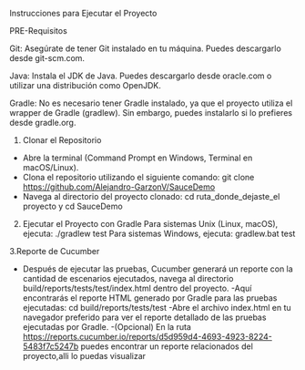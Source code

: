 Instrucciones para Ejecutar el Proyecto

PRE-Requisitos

Git: Asegúrate de tener Git instalado en tu máquina. Puedes descargarlo desde git-scm.com.

Java: Instala el JDK de Java. Puedes descargarlo desde oracle.com o utilizar una distribución como OpenJDK.

Gradle: No es necesario tener Gradle instalado, ya que el proyecto utiliza el wrapper de Gradle (gradlew). Sin embargo, puedes instalarlo si lo prefieres desde gradle.org.

1. Clonar el Repositorio
- Abre la terminal (Command Prompt en Windows, Terminal en macOS/Linux).
- Clona el repositorio utilizando el siguiente comando: git clone https://github.com/Alejandro-GarzonV/SauceDemo
- Navega al directorio del proyecto clonado: cd ruta_donde_dejaste_el proyecto y cd SauceDemo

2. Ejecutar el Proyecto con Gradle
Para sistemas Unix (Linux, macOS), ejecuta: ./gradlew test
Para sistemas Windows, ejecuta: gradlew.bat test

3.Reporte de Cucumber
- Después de ejecutar las pruebas, Cucumber generará un reporte con la cantidad de escenarios ejecutados, navega al directorio build/reports/tests/test/index.html dentro del proyecto. 
         -Aquí encontrarás el reporte HTML generado por Gradle para las pruebas ejecutadas: cd build/reports/tests/test
         -Abre el archivo index.html en tu navegador preferido para ver el reporte detallado de las pruebas ejecutadas por Gradle.
-(Opcional) En la ruta https://reports.cucumber.io/reports/d5d959d4-4693-4923-8224-5483f7c5247b puedes encontrar un reporte  relacionados  del proyecto,alli lo puedas visualizar
